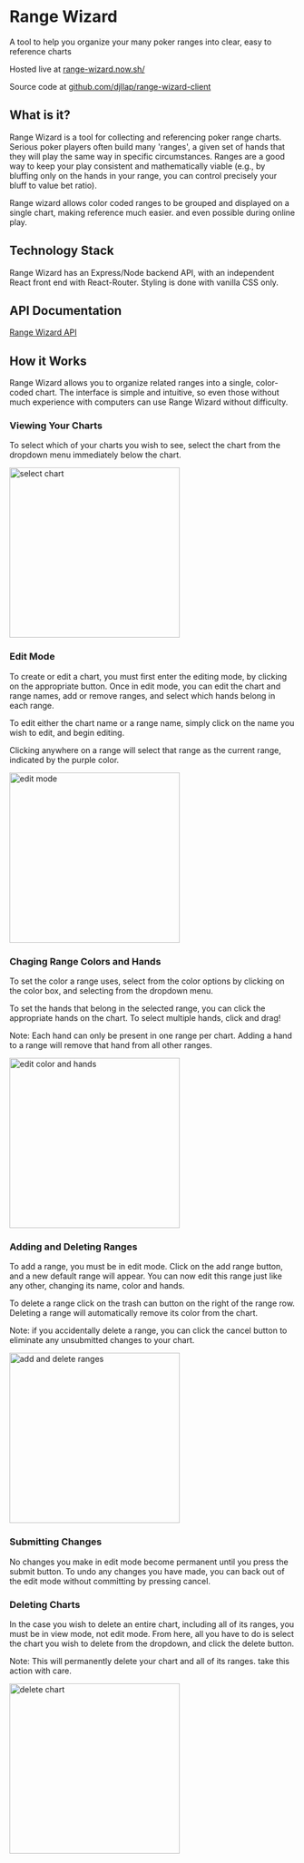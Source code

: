 # Range Wizard
A tool to help you organize your many poker ranges into clear, easy to reference charts

Hosted live at [range-wizard.now.sh/](https://range-wizard.now.sh/)

Source code at [github.com/djllap/range-wizard-client](https://github.com/djllap/range-wizard-client)

## What is it?
Range Wizard is a tool for collecting and referencing poker range charts. Serious poker players often build many 'ranges', a given set of hands that they will play the same way in specific circumstances. Ranges are a good way to keep your play consistent and mathematically viable (e.g., by bluffing only on the hands in your range, you can control precisely your bluff to value bet ratio).

Range wizard allows color coded ranges to be grouped and displayed on a single chart, making reference much easier. and even possible during online play.

## Technology Stack
Range Wizard has an Express/Node backend API, with an independent React front end with React-Router. Styling is done with vanilla CSS only.

## API Documentation
[Range Wizard API](https://documenter.getpostman.com/view/9339504/SWLiY5MQ?version=latest)

## How it Works
Range Wizard allows you to organize related ranges into a single, color-coded chart. The interface is simple and intuitive, so even those without much experience with computers can use Range Wizard without difficulty.

### Viewing Your Charts

To select which of your charts you wish to see, select the chart from the dropdown menu immediately below the chart.

<img src="/src/Landing/select-chart.gif" alt="select chart" width="300">

### Edit Mode
To create or edit a chart, you must first enter the editing mode, by clicking on the appropriate button. Once in edit mode, you can edit the chart and range names, add or remove ranges, and select which hands belong in each range.

To edit either the chart name or a range name, simply click on the name you wish to edit, and begin editing.

Clicking anywhere on a range will select that range as the current range, indicated by the purple color.

<img src="/src/Landing/edit-mode.gif" alt="edit mode" width="300">

### Chaging Range Colors and Hands

To set the color a range uses, select from the color options by clicking on the color box, and selecting from the dropdown menu.

To set the hands that belong in the selected range, you can click the appropriate hands on the chart. To select multiple hands, click and drag!

Note: Each hand can only be present in one range per chart. Adding a hand to a range will remove that hand from all other ranges.

<img src="/src/Landing/edit-color-and-hands.gif" alt="edit color and hands" width="300">

### Adding and Deleting Ranges

To add a range, you must be in edit mode. Click on the add range button, and a new default range will appear. You can now edit this range just like any other, changing its name, color and hands.

To delete a range click on the trash can button on the right of the range row. Deleting a range will automatically remove its color from the chart.

Note: if you accidentally delete a range, you can click the cancel button to eliminate any unsubmitted changes to your chart.

<img src="/src/Landing/add-and-delete-ranges.gif" alt="add and delete ranges" width="300">

### Submitting Changes

No changes you make in edit mode become permanent until you press the submit button. To undo any changes you have made, you can back out of the edit mode without committing by pressing cancel.

### Deleting Charts

In the case you wish to delete an entire chart, including all of its ranges, you must be in view mode, not edit mode. From here, all you have to do is select the chart you wish to delete from the dropdown, and click the delete button.

Note: This will permanently delete your chart and all of its ranges. take this action with care.

<img src="/src/Landing/delete-chart.gif" alt="delete chart" width="300">

